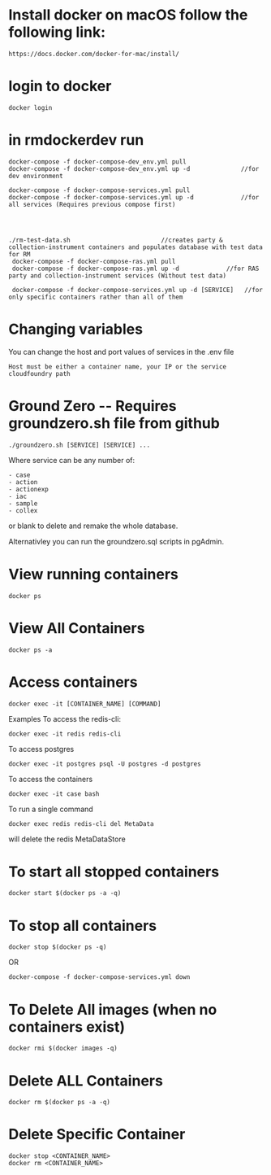 # Install docker on macOS follow the following link:

    https://docs.docker.com/docker-for-mac/install/

# login to docker

    docker login

# in rmdockerdev run
    
    docker-compose -f docker-compose-dev_env.yml pull 
    docker-compose -f docker-compose-dev_env.yml up -d              //for dev environment

    docker-compose -f docker-compose-services.yml pull
    docker-compose -f docker-compose-services.yml up -d             //for all services (Requires previous compose first)

   
   

    ./rm-test-data.sh					      //creates party & collection-instrument containers and populates database with test data for RM
     docker-compose -f docker-compose-ras.yml pull 
     docker-compose -f docker-compose-ras.yml up -d	            //for RAS party and collection-instrument services (Without test data)
     
     docker-compose -f docker-compose-services.yml up -d [SERVICE]   //for only specific containers rather than all of them

# Changing variables

You can change the host and port values of services in the .env file

    Host must be either a container name, your IP or the service cloudfoundry path
    
# Ground Zero -- Requires groundzero.sh file from github

    ./groundzero.sh [SERVICE] [SERVICE] ...

Where service can be any number of:

    - case
    - action
    - actionexp
    - iac
    - sample
    - collex

or blank to delete and remake the whole database.

Alternativley you can run the groundzero.sql scripts in pgAdmin.

# View running containers

    docker ps

# View All Containers

    docker ps -a

# Access containers

    docker exec -it [CONTAINER_NAME] [COMMAND]

Examples
To access the redis-cli:

    docker exec -it redis redis-cli

To access postgres

    docker exec -it postgres psql -U postgres -d postgres

To access the containers

    docker exec -it case bash

To run a single command

    docker exec redis redis-cli del MetaData

will delete the redis MetaDataStore

# To start all stopped containers

    docker start $(docker ps -a -q)

# To stop all containers

    docker stop $(docker ps -q)

OR

    docker-compose -f docker-compose-services.yml down

# To Delete All images (when no containers exist)

    docker rmi $(docker images -q)

# Delete ALL Containers

    docker rm $(docker ps -a -q)

# Delete Specific Container

    docker stop <CONTAINER_NAME>
    docker rm <CONTAINER_NAME>

